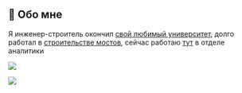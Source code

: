 
## 🚀 Обо мне
Я инженер-строитель окончил
[свой любимый университет](https://www.pgups.ru/struct/transportnoe_stroitelstvo/), долго работал в [строительстве мостов](https://zaovad.ru/), сейчас работаю [тут](https://tis-dialog.ru/) в отделе аналитики





![](https://github.com/grekudze/grekudze/blob/https/github.com/grekudze/README.md/giphy.gif)


![ ](https://komarev.com/ghpvc/?username=grekudze&label=Profile%20views&color=0e75b6&style=flat)

